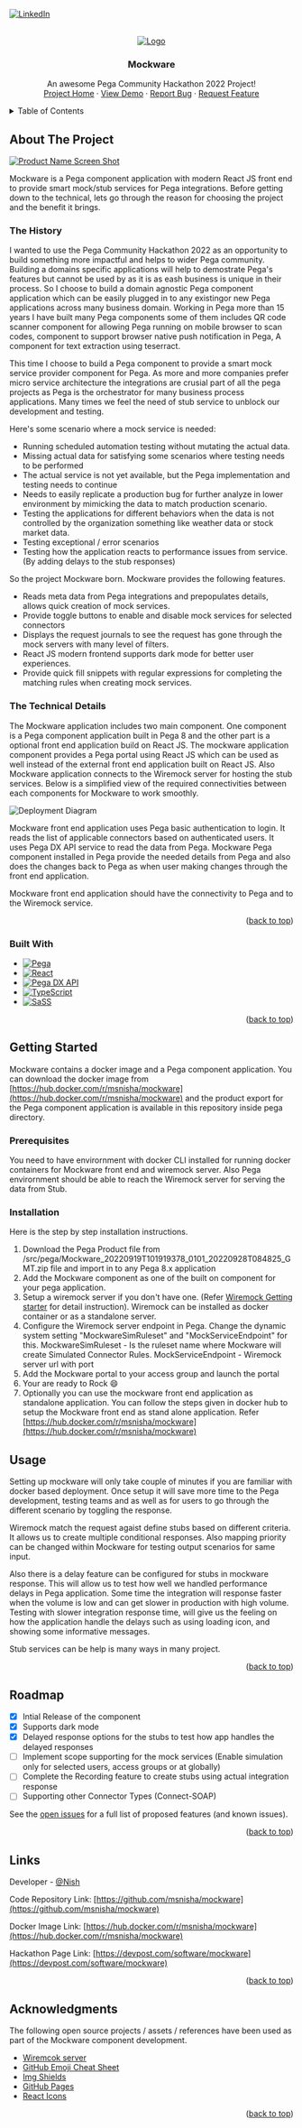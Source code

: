 <a name="readme-top"></a>

[![LinkedIn][linkedin-shield]][linkedin-url]

<!-- PROJECT LOGO -->
<br />
<div align="center">
  <a href="https://github.com/msnisha/mockware">
    <img src="images/logo.png" alt="Logo" >
  </a>

  <h3 align="center">Mockware</h3>

  <p align="center">
    An awesome Pega Community Hackathon 2022 Project!
    <br />
    <a href="https://mockware.xyz/">Project Home</a>
    ·
    <a href="https://demo.mockware.xyz">View Demo</a>
    ·
    <a href="https://github.com/msnisha/mockware/issues">Report Bug</a>
    ·
    <a href="https://github.com/msnisha/mockware/issues">Request Feature</a>
  </p>
</div>

<!-- TABLE OF CONTENTS -->
<details>
  <summary>Table of Contents</summary>
  <ol>
    <li>
      <a href="#about-the-project">About The Project</a>
      <ul>
        <li><a href="#the-history">The History</a></li>
        <li><a href="#The-technical-details">The Technical Details</a></li>
        <li><a href="#built-with">Built With</a></li>
      </ul>
    </li>
    <li>
      <a href="#getting-started">Getting Started</a>
      <ul>
        <li><a href="#prerequisites">Prerequisites</a></li>
        <li><a href="#installation">Installation</a></li>
        <li><a href="#configurations">Configurations</a></li>
      </ul>
    </li>
    <li><a href="#usage">Usage</a></li>
    <li><a href="#roadmap">Roadmap</a></li>
    <li><a href="#contact">Contact</a></li>
    <li><a href="#acknowledgments">Acknowledgments</a></li>
  </ol>
</details>

<!-- ABOUT THE PROJECT -->

## About The Project

[![Product Name Screen Shot][product-screenshot]](https://demo.mockware.xyz)

Mockware is a Pega component application with modern React JS front end to provide smart mock/stub services for Pega integrations. Before getting down to the technical, lets go through the reason for choosing the project and the benefit it brings.

### The History

I wanted to use the Pega Community Hackathon 2022 as an opportunity to build something more impactful and helps to wider Pega community.
Building a domains specific applications will help to demostrate Pega's features but cannot be used by as it is as eash business is unique in their process. So I choose to build a domain agnostic Pega component application which can be easily plugged in to any existingor new Pega applications across many business domain. Working in Pega more than 15 years I have built many Pega components some of them includes QR code scanner component for allowing Pega running on mobile browser to scan codes, component to support browser native push notification in Pega, A component for text extraction using teserract.

This time I choose to build a Pega component to provide a smart mock service provider component for Pega. As more and more companies prefer micro service architecture the integrations are crusial part of all the pega projects as Pega is the orchestrator for many business process applications. Many times we feel the need of stub service to unblock our development and testing.

Here's some scenario where a mock service is needed:

- Running scheduled automation testing without mutating the actual data.
- Missing actual data for satisfying some scenarios where testing needs to be performed
- The actual service is not yet available, but the Pega implementation and testing needs to continue
- Needs to easily replicate a production bug for further analyze in lower environment by mimicking the data to match production scenario.
- Testing the applications for different behaviors when the data is not controlled by the organization something like weather data or stock market data.
- Testing exceptional / error scenarios
- Testing how the application reacts to performance issues from service. (By adding delays to the stub responses)

So the project Mockware born. Mockware provides the following features.

- Reads meta data from Pega integrations and prepopulates details, allows quick creation of mock services.
- Provide toggle buttons to enable and disable mock services for selected connectors
- Displays the request journals to see the request has gone through the mock servers with many level of filters.
- React JS modern frontend supports dark mode for better user experiences.
- Provide quick fill snippets with regular expressions for completing the matching rules when creating mock services.

### The Technical Details

The Mockware application includes two main component. One component is a Pega component application built in Pega 8 and the other part is a optional front end application build on React JS. The mockware application component provides a Pega portal using React JS which can be used as well instead of the external front end application built on React JS. Also Mockware application connects to the Wiremock server for hosting the stub services. Below is a simplified view of the required connectivities between each components for Mockware to work smoothly.

![Deployment Diagram][diagram-deployment]

Mockware front end application uses Pega basic authentication to login. It reads the list of applicable connectors based on authenticated users. It uses Pega DX API service to read the data from Pega. Mockware Pega component installed in Pega provide the needed details from Pega and also does the changes back to Pega as when user making changes through the front end application.

Mockware front end application should have the connectivity to Pega and to the Wiremock service.

<p align="right">(<a href="#readme-top">back to top</a>)</p>

### Built With

- [![Pega][pega]][pega-url]
- [![React][react.js]][react-url]
- [![Pega DX API][pega-dx-api]][pega-url]
- [![TypeScript][typescript]][typescript-url]
- [![SaSS][sass]][sass-url]

<p align="right">(<a href="#readme-top">back to top</a>)</p>

<!-- GETTING STARTED -->

## Getting Started

Mockware contains a docker image and a Pega component application. You can download the docker image from
[https://hub.docker.com/r/msnisha/mockware](https://hub.docker.com/r/msnisha/mockware) and the product export
for the Pega component application is available in this repository inside pega directory.

### Prerequisites

You need to have envirornment with docker CLI installed for running docker containers for Mockware front end and wiremock server.
Also Pega envirornment should be able to reach the Wiremock server for serving the data from Stub.

### Installation

Here is the step by step installation instructions.

1. Download the Pega Product file from /src/pega/Mockware_20220919T101919378_0101_20220928T084825_GMT.zip file and import in to any Pega 8.x application
2. Add the Mockware component as one of the built on component for your pega application.
3. Setup a wiremock server if you don't have one. (Refer <a href="https://wiremock.org/docs/getting-started/">Wiremock Getting starter</a> for detail instruction). Wiremock can be installed as docker container or as a standalone server.
4. Configure the Wiremock server endpoint in Pega. Change the dynamic system setting "MockwareSimRuleset" and "MockServiceEndpoint" for this.
   MockwareSimRuleset - Is the ruleset name where Mockware will create Simulated Connector Rules.
   MockServiceEndpoint - Wiremock server url with port
5. Add the Mockware portal to your access group and launch the portal
6. Your are ready to Rock :smile:
7. Optionally you can use the mockware front end application as standalone application. You can follow the steps given in docker hub to setup the Mockware front end as stand alone application. Refer [https://hub.docker.com/r/msnisha/mockware](https://hub.docker.com/r/msnisha/mockware)

## Usage

Setting up mockware will only take couple of minutes if you are familiar with docker based deployment. Once setup it will save more time to the Pega development, testing teams and as well as for users to go through the different scenario by toggling the response.

Wiremock match the request agaist define stubs based on different criteria. It allows us to create multiple conditional responses. Also mapping priority can be changed within Mockware for testing output scenarios for same input.

Also there is a delay feature can be configured for stubs in mockware response. This will allow us to test how well we handled performance delays in Pega application. Some time the integration will response faster when the volume is low and can get slower in production with high volume. Testing with slower integration response time, will give us the feeling on how the application handle the delays such as using loading icon, and showing some informative messages.

Stub services can be help is many ways in many project.

<p align="right">(<a href="#readme-top">back to top</a>)</p>

<!-- ROADMAP -->

## Roadmap

- [x] Intial Release of the component
- [x] Supports dark mode
- [x] Delayed response options for the stubs to test how app handles the delayed responses
- [ ] Implement scope supporting for the mock services (Enable simulation only for selected users, access groups or at globally)
- [ ] Complete the Recording feature to create stubs using actual integration response
- [ ] Supporting other Connector Types (Connect-SOAP)

See the [open issues](https://github.com/msnisha/mockware/issues) for a full list of proposed features (and known issues).

<p align="right">(<a href="#readme-top">back to top</a>)</p>

<!-- CONTACT -->

## Links

Developer - [@Nish](https://www.linkedin.com/in/msnisha/)

Code Repository Link: [https://github.com/msnisha/mockware](https://github.com/msnisha/mockware)

Docker Image Link: [https://hub.docker.com/r/msnisha/mockware](https://hub.docker.com/r/msnisha/mockware)

Hackathon Page Link: [https://devpost.com/software/mockware](https://devpost.com/software/mockware)

<p align="right">(<a href="#readme-top">back to top</a>)</p>

<!-- ACKNOWLEDGMENTS -->

## Acknowledgments

The following open source projects / assets / references have been used as part of the Mockware component development.

- [Wiremcok server](https://wiremock.org/)
- [GitHub Emoji Cheat Sheet](https://www.webpagefx.com/tools/emoji-cheat-sheet)
- [Img Shields](https://shields.io)
- [GitHub Pages](https://pages.github.com)
- [React Icons](https://iconmonstr.com/)

<p align="right">(<a href="#readme-top">back to top</a>)</p>

<!-- MARKDOWN LINKS & IMAGES -->
<!-- https://www.markdownguide.org/basic-syntax/#reference-style-links -->

[linkedin-shield]: https://img.shields.io/badge/-LinkedIn-black.svg?style=for-the-badge&logo=linkedin&colorB=555
[linkedin-url]: https://www.linkedin.com/in/msnisha/
[product-screenshot]: images/screenshot.png
[diagram-deployment]: images/deployment-diagram.jpg
[react.js]: https://img.shields.io/badge/React-20232A?style=for-the-badge&logo=react&logoColor=61DAFB
[react-url]: https://reactjs.org/
[typescript]: https://img.shields.io/badge/TypeScript-%5E4.7.4-blue
[typescript-url]: https://www.typescriptlang.org/
[sass]: https://img.shields.io/badge/SaSS-1.54.9-purple
[sass-url]: https://sass-lang.com/
[pega-url]: https://pega.com/
[pega]: https://img.shields.io/badge/Pega-8.7-00ccff
[pega-dx-api]: https://img.shields.io/badge/PegaDX-00ccff
